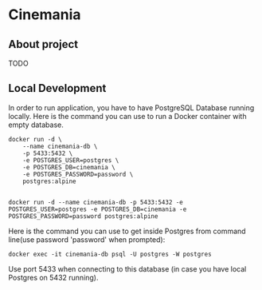 # Cinemania

## About project

TODO

## Local Development

In order to run application, you have to have PostgreSQL Database running locally.
Here is the command you can use to run a Docker container with empty database.
```
docker run -d \
    --name cinemania-db \
    -p 5433:5432 \
    -e POSTGRES_USER=postgres \
    -e POSTGRES_DB=cinemania \
    -e POSTGRES_PASSWORD=password \
    postgres:alpine


docker run -d --name cinemania-db -p 5433:5432 -e POSTGRES_USER=postgres -e POSTGRES_DB=cinemania -e POSTGRES_PASSWORD=password postgres:alpine
```

Here is the command you can use to get inside Postgres from command line(use password 'password' when prompted):
```
docker exec -it cinemania-db psql -U postgres -W postgres
```
Use port 5433 when connecting to this database (in case you have local Postgres on 5432 running).